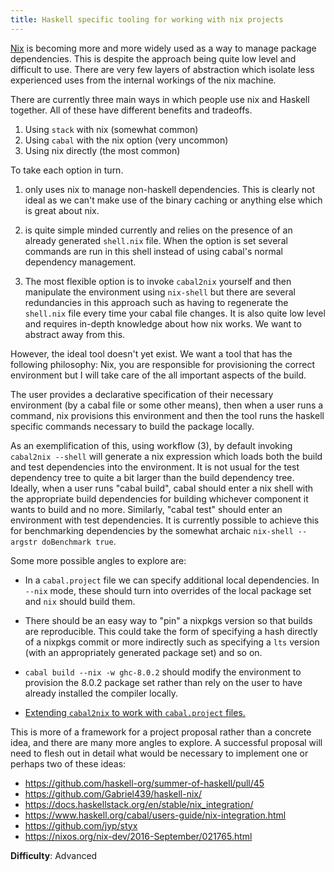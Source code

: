 ```yaml
---
title: Haskell specific tooling for working with nix projects
---
```


[Nix](https://nixos.org/nix/) is becoming more and more widely used as a way to
manage package dependencies.  This is despite the approach being quite low level
and difficult to use. There are very few layers of abstraction which isolate
less experienced uses from the internal workings of the nix machine.

There are currently three main ways in which people use nix and Haskell together.
All of these have different benefits and tradeoffs.

1. Using `stack` with nix (somewhat common)
2. Using `cabal` with the nix option (very uncommon)
3. Using nix directly (the most common)

To take each option in turn.

1.  only uses nix to manage non-haskell dependencies. This is clearly not ideal
    as we can't make use of the binary caching or anything else which is great
    about nix.

2.  is quite simple minded currently and relies on the presence of an already
    generated `shell.nix` file. When the option is set several commands are run
    in this shell instead of using cabal's normal dependency management.

3.  The most flexible option is to invoke `cabal2nix` yourself and then
    manipulate the environment using `nix-shell` but there are several
    redundancies in this approach such as having to regenerate the `shell.nix`
    file every time your cabal file changes.  It is also quite low level and
    requires in-depth knowledge about how nix works. We want to abstract away
    from this.

However, the ideal tool doesn't yet exist. We want a tool that has the following philosophy:
Nix, you are responsible for provisioning the correct environment but I will take
care of the all important aspects of the build.

The user provides a declarative specification of their necessary environment (by a cabal file
or some other means), then when a user runs a command, nix provisions this
environment and then the tool runs the haskell specific commands necessary to
build the package locally.

As an exemplification of this, using workflow (3), by default invoking `cabal2nix --shell`
will generate a nix expression which loads both the build and test dependencies into the
environment. It is not usual for the test dependency tree to quite a bit larger than the
build dependency tree. Ideally, when a user runs "cabal build", cabal should enter
a nix shell with the appropriate build dependencies for building whichever component
it wants to build and no more. Similarly, "cabal test" should enter an
environment with test dependencies. It is currently possible to achieve this
for benchmarking dependencies by the somewhat archaic `nix-shell --argstr doBenchmark true`.

Some more possible angles to explore are:

* In a `cabal.project` file we can specify additional local dependencies.
In `--nix` mode, these should turn into overrides of the local package set and `nix` should
build them.

* There should be an easy way to "pin" a nixpkgs version so that builds are reproducible.
This could take the form of specifying a hash directly of a nixpkgs commit or more indirectly
such as specifying a `lts` version (with an appropriately generated package set) and so on.

* `cabal build --nix -w ghc-8.0.2` should modify the environment to provision the
  8.0.2 package set rather than rely on the user to have already installed the
  compiler locally.

* [Extending `cabal2nix` to work with `cabal.project` files.](https://github.com/haskell-org/summer-of-haskell/pull/45#issuecomment-361255425)

This is more of a framework for a project proposal rather than a concrete idea,
and there are many more angles to explore. A successful proposal will need to
flesh out in detail what would be necessary to implement one or perhaps two of
these ideas:

- <https://github.com/haskell-org/summer-of-haskell/pull/45>
- <https://github.com/Gabriel439/haskell-nix/>
- <https://docs.haskellstack.org/en/stable/nix_integration/>
- <https://www.haskell.org/cabal/users-guide/nix-integration.html>
- <https://github.com/jyp/styx>
- <https://nixos.org/nix-dev/2016-September/021765.html>

**Difficulty**: Advanced
